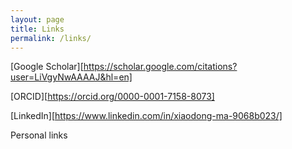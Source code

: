 ```yaml
---
layout: page
title: Links
permalink: /links/
---
```


[Google Scholar][https://scholar.google.com/citations?user=LiVgyNwAAAAJ&hl=en]

[ORCID][https://orcid.org/0000-0001-7158-8073]

[LinkedIn][https://www.linkedin.com/in/xiaodong-ma-9068b023/]

Personal links